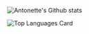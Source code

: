 ![Antonette's Github stats](https://github-readme-stats.vercel.app/api?username=antonetteortiz&theme=highcontrast&show_icons=true&count_private=true)


![Top Languages Card](https://github-readme-stats.vercel.app/api/top-langs/?username=antonetteortiz&layout=compact)
<!--
**antonetteortiz/antonetteortiz** is a ✨ _special_ ✨ repository because its `README.md` (this file) appears on your GitHub profile.

Here are some ideas to get you started:

- 🔭 I’m currently working on ...
- 🌱 I’m currently learning ...
- 👯 I’m looking to collaborate on ...
- 🤔 I’m looking for help with ...
- 💬 Ask me about ...
- 📫 How to reach me: ...
- 😄 Pronouns: ...
- ⚡ Fun fact: ...
-->
